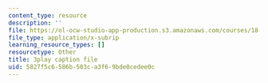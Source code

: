```yaml
---
content_type: resource
description: ''
file: https://ol-ocw-studio-app-production.s3.amazonaws.com/courses/18-06sc-linear-algebra-fall-2011/5827f5c6586b503ca3f69bde0cedee0c_Go2aLo7ZOlU.srt
file_type: application/x-subrip
learning_resource_types: []
resourcetype: Other
title: 3play caption file
uid: 5827f5c6-586b-503c-a3f6-9bde0cedee0c
---
```

